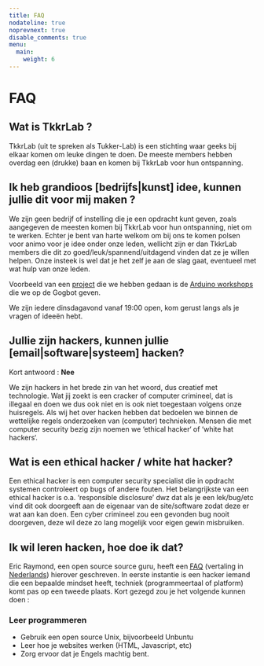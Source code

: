 ```yaml
---
title: FAQ
nodateline: true
noprevnext: true
disable_comments: true
menu:
  main:
    weight: 6
---
```

# FAQ

## Wat is TkkrLab ?
TkkrLab (uit te spreken als Tukker-Lab) is een stichting waar geeks bij elkaar komen om leuke dingen te doen. De meeste members hebben overdag een (drukke) baan en komen bij TkkrLab voor hun ontspanning.

## Ik heb grandioos [bedrijfs|kunst] idee, kunnen jullie dit voor mij maken ?
We zijn geen bedrijf of instelling die je een opdracht kunt geven, zoals aangegeven de meesten komen bij TkkrLab voor hun ontspanning, niet om te werken. Echter je bent van harte welkom om bij ons te komen polsen voor animo voor je idee onder onze leden, wellicht zijn er dan TkkrLab members die dit zo goed/leuk/spannend/uitdagend vinden dat ze je willen helpen. Onze insteek is wel dat je het zelf je aan de slag gaat, eventueel met wat hulp van onze leden.

Voorbeeld van een [project](http://tkkrlab.nl/wiki/Projects) die we hebben gedaan is de [Arduino workshops](http://tkkrlab.nl/wiki/Workshop_Arduino) die we op de Gogbot geven.

We zijn iedere dinsdagavond vanaf 19:00 open, kom gerust langs als je vragen of ideeën hebt.

## Jullie zijn hackers, kunnen jullie [email|software|systeem] hacken?
Kort antwoord : **Nee**

We zijn hackers in het brede zin van het woord, dus creatief met technologie. Wat jij zoekt is een cracker of computer crimineel, dat is illegaal en doen we dus ook niet en is ook niet toegestaan volgens onze huisregels. Als wij het over hacken hebben dat bedoelen we binnen de wettelijke regels onderzoeken van (computer) technieken. Mensen die met computer security bezig zijn noemen we ‘ethical hacker‘ of ‘white hat hackers‘.

## Wat is een ethical hacker / white hat hacker?
Een ethical hacker is een computer security specialist die in opdracht systemen controleert op bugs of andere fouten. Het belangrijkste van een ethical hacker is o.a. ‘responsible disclosure’ dwz dat als je een lek/bug/etc vind dit ook doorgeeft aan de eigenaar van de site/software zodat deze er wat aan kan doen. Een cyber crimineel zou een gevonden bug nooit doorgeven, deze wil deze zo lang mogelijk voor eigen gewin misbruiken.

## Ik wil leren hacken, hoe doe ik dat?
Eric Raymond, een open source source guru, heeft een [FAQ](http://www.catb.org/~esr/faqs/hacker-howto.html) (vertaling in [Nederlands](https://tkkrlab.nl/wiki/Hoe_word_ik_een_hacker)) hierover geschreven. In eerste instantie is een hacker iemand die een bepaalde mindset heeft, techniek (programmeertaal of platform) komt pas op een tweede plaats. Kort gezegd zou je het volgende kunnen doen :

### Leer programmeren
* Gebruik een open source Unix, bijvoorbeeld Unbuntu
* Leer hoe je websites werken (HTML, Javascript, etc)
* Zorg ervoor dat je Engels machtig bent. 
